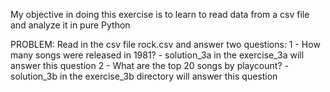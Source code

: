 My objective in doing this exercise is to learn to read data from a csv file and analyze it in pure Python

PROBLEM: Read in the csv file rock.csv and answer two questions:
1 - How many songs were released in 1981? - solution_3a in the exercise_3a will answer this question
2 - What are the top 20 songs by playcount? - solution_3b in the exercise_3b directory will answer this question